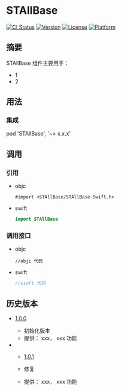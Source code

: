 # STAllBase

[![CI Status](https://img.shields.io/travis/stephenchen/STAllBase.svg?style=flat)](https://travis-ci.org/stephenchen/STAllBase)
[![Version](https://img.shields.io/cocoapods/v/STAllBase.svg?style=flat)](https://cocoapods.org/pods/STAllBase)
[![License](https://img.shields.io/cocoapods/l/STAllBase.svg?style=flat)](https://github.com/stephenchen/STAllBase/blob/701ff106db3caa805f9dab12df7749c03c889c47/LICENSE)
[![Platform](https://img.shields.io/cocoapods/p/STAllBase.svg?style=flat)](https://cocoapods.org/pods/STAllBase)

## 摘要

STAllBase 组件主要用于：

- 1
- 2

## 用法

### 集成

pod 'STAllBase', '~> x.x.x'

## 调用

### 引用

- objc

  ```objc
  #import <STAllBase/STAllBase-Swift.h>
  ```

- swift

  ```swift
  import STAllBase
  ```

### 调用接口

- objc
  ```objc
  //objc 代码
  ```

- swift

  ```swift
  //siwft 代码
  ```

## 历史版本

- [1.0.0](http://github/stephenchen/STAllBase/tag/1.0.0)

  - 初始化版本
  - 提供： xxx， xxx 功能

- - [1.0.1](http://github/stephenchen/STAllBase/tag/1.0.1)

  - 修复
  - 提供： xxx， xxx 功能
